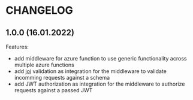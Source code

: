 # CHANGELOG

## 1.0.0 (16.01.2022)

Features:

  - add middleware for azure function to use generic functionality across multiple azure functions
  - add [joi](https://github.com/sideway/joi) validation as integration for the middleware to validate incomming requests against a schema
  - add JWT authorization as integration for the middleware to authorize requests against a passed JWT
